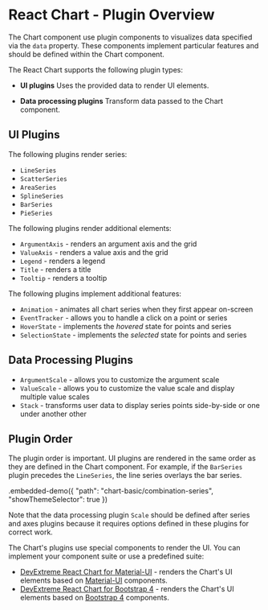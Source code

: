 # React Chart - Plugin Overview

The Chart component use plugin components to visualizes data specified via the `data` property. These components implement particular features and should be defined within the Chart component.

The React Chart supports the following plugin types:

- **UI plugins**
 Uses the provided data to render UI elements.

- **Data processing plugins**
 Transform data passed to the Chart component.

## UI Plugins

The following plugins render series:

- `LineSeries`
- `ScatterSeries`
- `AreaSeries`
- `SplineSeries`
- `BarSeries`
- `PieSeries`

The following plugins render additional elements:

- `ArgumentAxis` - renders an argument axis and the grid
- `ValueAxis` - renders a value axis and the grid
- `Legend` - renders a legend
- `Title` - renders a title
- `Tooltip` - renders a tooltip

The following plugins implement additional features:

- `Animation` - animates all chart series when they first appear on-screen
- `EventTracker` - allows you to handle a click on a point or series
- `HoverState` - implements the *hovered* state for points and series
- `SelectionState` -  implements the *selected* state for points and series

## Data Processing Plugins

- `ArgumentScale` - allows you to customize the argument scale
- `ValueScale` - allows you to customize the value scale and display multiple value scales
- `Stack` - transforms user data to display series points side-by-side or one under another other

## Plugin Order

The plugin order is important. UI plugins are rendered in the same order as they are defined in the Chart component. For example, if the `BarSeries` plugin precedes the `LineSeries`, the line series overlays the bar series.

.embedded-demo({ "path": "chart-basic/combination-series", "showThemeSelector": true })

Note that the data processing plugin `Scale` should be defined after series and axes plugins because it requires options defined in these plugins for correct work.

The Chart's plugins use special components to render the UI. You can implement your component suite or use a predefined suite:

- [DevExtreme React Chart for Material-UI](https://github.com/DevExpress/devextreme-reactive/tree/master/packages/dx-react-chart-material-ui) - renders the Chart's UI elements based on [Material-UI](https://material-ui.com/) components.
- [DevExtreme React Chart for Bootstrap 4](https://github.com/DevExpress/devextreme-reactive/tree/master/packages/dx-react-chart-bootstrap4) - renders the Chart's UI elements based on [Bootstrap 4](http://getbootstrap.com/) components.

